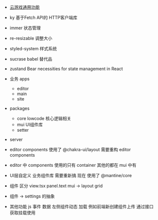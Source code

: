 * [云游戏通用功能](https://doc.weixin.qq.com/sheet/e3_AKEAFgaCAG43Q1sC1K7QNS9hLUi9K?scode=ALkA0QddAA4A2822QnAKEAFgaCAG4&version=4.1.22.6019&platform=win&tab=o7hp67)

* ky  基于Fetch API的 HTTP客户端库
* immer 状态管理
* re-resizable  调整大小
* styled-system  样式系统
* sucrase babel 替代品
- zustand  Bear necessities for state management in React
* 业务 apps
    - editor
    - main
    - site
* packages
    - core  lowcode 核心逻辑相关
    - mui  UI组件库
    - setter
* server



* editor  components  使用了 @chakra-ui/layout  需要重构 editor components
* editor 中 components 使用的只有 container   其他的都在 mui 中有
* UI层自定义 业务组件库   需要重新搞   现在 使用了 @mantine/core

*  组件   区分 view.tsx  panel.text   mui -> layout grid
*  组件  -> settings 的抽象


* 其他功能   js   事件  数据     左侧组件动态 加载 例如前端新创建组件上传 通过接口获取挂载使用